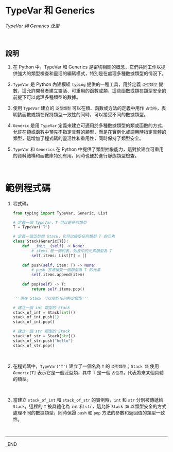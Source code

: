 # TypeVar 和 Generics

_TypeVar 與 Generics 泛型_

<br>

## 說明

1. 在 Python 中，TypeVar 和 Generics 是密切相關的概念，它們共同工作以提供強大的類型檢查和靈活的編碼模式，特別是在處理多種數據類型的情況下。

2. `TypeVar` 是 Python 內建模組 `typing` 提供的一種工具，用於定義 `泛型類型` 變數，這允許開發者建立靈活、可重用的函數或類，這些函數或類在類型安全的前提下可以處理多種類型的數據。

3. 使用 `TypeVar` 建立的 `泛型類型` 可以在類、函數或方法的定義中用作 `占位符`，表明該函數或類在保持類型一致性的同時，可以接受不同的數據類型。

4. `Generic` 是用 `TypeVar` 定義來建立可適用於多種數據類型的類或函數的方式，允許在類或函數中預先不指定具體的類型，而是在實例化或調用時指定具體的類型，這增加了程式碼的靈活性和重用性，同時保持了類型安全。

5. `TypeVar` 和 `Generics` 在 Python 中提供了類型抽象能力，這對於建立可重用的資料結構和函數庫特別有用，同時也便於進行靜態類型檢查。 

<br>

# 範例程式碼

1. 程式碼。

    ```python
    from typing import TypeVar, Generic, List
    
    # 定義一個 TypeVar，T 可以是任何類型
    T = TypeVar('T')

    # 定義一個泛型類 Stack，它可以接受任何類型 T 的元素
    class Stack(Generic[T]):
        def __init__(self) -> None:
            # items 是一個列表，列表中的元素類型為 T
            self.items: List[T] = []
        
        def push(self, item: T) -> None:
            # push 方法接受一個類型為 T 的元素
            self.items.append(item)
        
        def pop(self) -> T:
            return self.items.pop()

    '''現在 Stack 可以用於任何特定類型'''

    # 建立一個 int 類型的 Stack
    stack_of_int = Stack[int]()
    stack_of_int.push(1)
    stack_of_int.pop()

    # 建立一個 str 類型的 Stack
    stack_of_str = Stack[str]()
    stack_of_str.push("hello")
    stack_of_str.pop()
    ```

<br>

2. 在程式碼中，`TypeVar('T')` 建立了一個名為 `T` 的 `泛型類型`；`Stack 類` 使用 `Generic[T]` 表示它是一個泛型類，其中 T 是一個 `占位符`，代表將來某個具體的類型。

<br>

3. 當建立 `stack_of_int` 和 `stack_of_str` 的實例時，`int` 和 `str` 分別被傳遞給 `Stack`，這裡的 `T` 被具體化為 `int` 和 `str`，這允許 `Stack 類` 以類型安全的方式處理不同的數據類型，同時保證 `push` 和 `pop` 方法的參數和返回值的類型一致性。

<br>

___

_END
